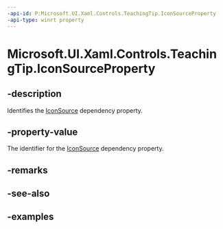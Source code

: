 ```yaml
---
-api-id: P:Microsoft.UI.Xaml.Controls.TeachingTip.IconSourceProperty
-api-type: winrt property
---
```


# Microsoft.UI.Xaml.Controls.TeachingTip.IconSourceProperty

<!--
public static Windows.UI.Xaml.DependencyProperty IconSourceProperty { get; }
-->

## -description

Identifies the [IconSource](teachingtip_iconsource.md) dependency property.

## -property-value

The identifier for the [IconSource](teachingtip_iconsource.md) dependency property.

## -remarks

## -see-also

## -examples

